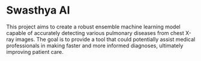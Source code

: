 # Swasthya AI

This project aims to create a robust ensemble machine learning model capable of accurately detecting various pulmonary diseases from chest X-ray images.  The goal is to provide a tool that could potentially assist medical professionals in making faster and more informed diagnoses, ultimately improving patient care.